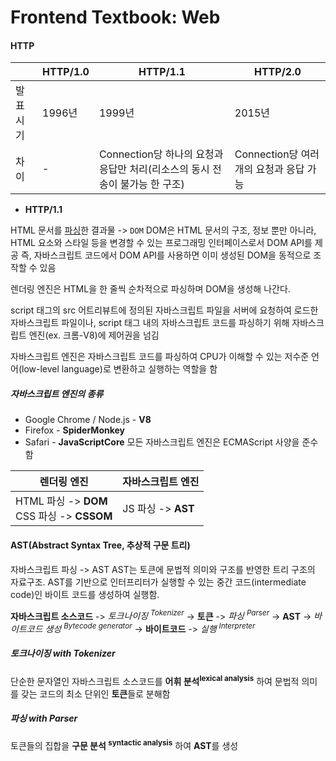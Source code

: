 # Frontend Textbook: Web

#### HTTP
||HTTP/1.0|HTTP/1.1|HTTP/2.0|
|-|-|-|-|
|발표 시기|1996년|1999년|2015년|
|차이|-|Connection당 하나의 요청과 응답만 처리(리소스의 동시 전송이 불가능 한 구조)|Connection당 여러 개의 요청과 응답 가능|

* **HTTP/1.1**



HTML 문서를 <u>파싱</u>한 결과물 -> `DOM`
DOM은 HTML 문서의 구조, 정보 뿐만 아니라, 
HTML 요소와 스타일 등을 변경할 수 있는 프로그래밍 인터페이스로서 DOM API를 제공
즉, 자바스크립트 코드에서 DOM API를 사용하면 이미 생성된 DOM을 동적으로 조작할 수 있음

렌더링 엔진은 HTML을 한 줄씩 순차적으로 파싱하며 DOM을 생성해 나간다.

script 태그의 src 어트리뷰트에 정의된 자바스크립트 파일을 서버에 요청하여 로드한 자바스크립트 파일이나, 
script 태그 내의 자바스크립트 코드를 파싱하기 위해
자바스크립트 엔진(ex. 크롬-V8)에 제어권을 넘김

자바스크립트 엔진은 자바스크립트 코드를 파싱하여 CPU가 이해할 수 있는 저수준 언어(low-level language)로 변환하고 실행하는 역할을 함

##### 자바스크립트 엔진의 종류
* Google Chrome / Node.js - **V8**
* Firefox - **SpiderMonkey**
* Safari - **JavaScriptCore**
모든 자바스크립트 엔진은 ECMAScript 사양을 준수함


|렌더링 엔진|자바스크립트 엔진|
|-|-|
|HTML 파싱 -> **DOM**<br/> CSS 파싱 -> **CSSOM**|JS 파싱 -> **AST**|

#### AST(Abstract Syntax Tree, 추상적 구문 트리)
자바스크립트 파싱 -> AST
AST는 토큰에 문법적 의미와 구조를 반영한 트리 구조의 자료구조.
AST를 기반으로 인터프리터가 실행할 수 있는 중간 코드(intermediate code)인 바이트 코드를 생성하여 실행함.


**자바스크립트 소스코드** 
-> *토크나이징 <sup>Tokenizer</sup>*
-> **토큰** 
-> *파싱 <sup>Parser</sup>*
-> **AST** 
-> *바이트코드 생성 <sup>Bytecode generator</sup>*
-> **바이트코드**
-> *실행 <sup>Interpreter</sup>*

##### 토크나이징 with Tokenizer
단순한 문자열인 자바스크립트 소스코드를 **어휘 분석<sup>lexical analysis</sup>** 하여
문법적 의미를 갖는 코드의 최소 단위인 **토큰**들로 분해함

##### 파싱 with Parser
토큰들의 집합을 **구문 분석 <sup>syntactic analysis</sup>** 하여 **AST**를 생성
